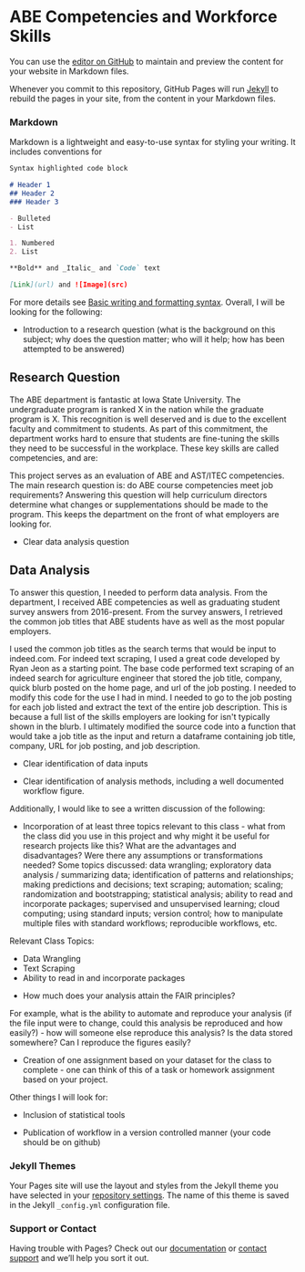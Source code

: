 # ABE Competencies and Workforce Skills

You can use the [editor on GitHub](https://github.com/kjar0/516X-Final/edit/main/README.md) to maintain and preview the content for your website in Markdown files.

Whenever you commit to this repository, GitHub Pages will run [Jekyll](https://jekyllrb.com/) to rebuild the pages in your site, from the content in your Markdown files.

### Markdown

Markdown is a lightweight and easy-to-use syntax for styling your writing. It includes conventions for

```markdown
Syntax highlighted code block

# Header 1
## Header 2
### Header 3

- Bulleted
- List

1. Numbered
2. List

**Bold** and _Italic_ and `Code` text

[Link](url) and ![Image](src)
```

For more details see [Basic writing and formatting syntax](https://docs.github.com/en/github/writing-on-github/getting-started-with-writing-and-formatting-on-github/basic-writing-and-formatting-syntax).
Overall, I will be looking for the following:

* Introduction to a research question (what is the background on this subject; why does the question matter; who will it help; how has been attempted to be answered)

## Research Question

The ABE department is fantastic at Iowa State University. The undergraduate program is ranked X in the nation while the graduate program is X. This recognition is well deserved and is due to the excellent faculty and commitment to students. As part of this commitment, the department works hard to ensure that students are fine-tuning the skills they need to be successful in the workplace. These key skills are called competencies, and are:

This project serves as an evaluation of ABE and AST/ITEC competencies. The main research question is: do ABE course competencies meet job requirements? Answering this question will help curriculum directors determine what changes or supplementations should be made to the program. This keeps the department on the front of what employers are looking for.

* Clear data analysis question 

## Data Analysis

To answer this question, I needed to perform data analysis. From the department, I received ABE competencies as well as graduating student survey answers from 2016-present. From the survey answers, I retrieved the common job titles that ABE students have as well as the most popular employers. 

I used the common job titles as the search terms that would be input to indeed.com. For indeed text scraping, I used a great code developed by Ryan Jeon as a starting point. The base code performed text scraping of an indeed search for agriculture engineer that stored the job title, company, quick blurb posted on the home page, and url of the job posting. I needed to modify this code for the use I had in mind. I needed to go to the job posting for each job listed and extract the text of the entire job description. This is because a full list of the skills employers are looking for isn't typically shown in the blurb. I ultimately modified the source code into a function that would take a job title as the input and return a dataframe containing job title, company, URL for job posting, and job description.



* Clear identification of data inputs

* Clear identification of analysis methods, including a well documented workflow figure.  

Additionally, I would like to see a written discussion of the following:

* Incorporation of at least three topics relevant to this class  - what from the class did you use in this project and why might it be useful for research projects like this?  What are the advantages and disadvantages?  Were there any assumptions or transformations needed?  Some topics discussed:  data wrangling; exploratory data analysis / summarizing data; identification of patterns and relationships; making predictions and decisions; text scraping; automation; scaling; randomization and bootstrapping; statistical analysis; ability to read and incorporate packages; supervised and unsupervised learning; cloud computing; using standard inputs; version control; how to manipulate multiple files with standard workflows; reproducible workflows, etc.

Relevant Class Topics:
- Data Wrangling
- Text Scraping
- Ability to read in and incorporate packages

* How much does your analysis attain the FAIR principles? 


For example, what is the ability to automate and reproduce your analysis (if the file input were to change, could this analysis be reproduced and how easily?)  - how will someone else reproduce this analysis?  Is the data stored somewhere?  Can I reproduce the figures easily?

* Creation of one assignment based on your dataset for the class to complete - one can think of this of a task or homework assignment based on your project.

Other things I will look for:

* Inclusion of statistical tools

* Publication of workflow in a version controlled manner (your code should be on github)

### Jekyll Themes

Your Pages site will use the layout and styles from the Jekyll theme you have selected in your [repository settings](https://github.com/kjar0/516X-Final/settings/pages). The name of this theme is saved in the Jekyll `_config.yml` configuration file.

### Support or Contact

Having trouble with Pages? Check out our [documentation](https://docs.github.com/categories/github-pages-basics/) or [contact support](https://support.github.com/contact) and we’ll help you sort it out.
